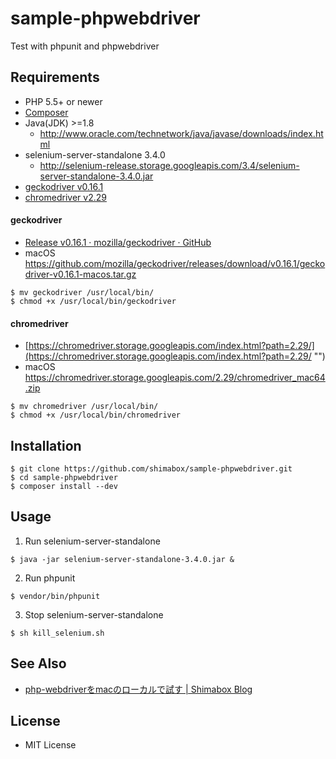 # sample-phpwebdriver
Test with phpunit and phpwebdriver

## Requirements

- PHP 5.5+ or newer
- [Composer](https://getcomposer.org)
- Java(JDK) >=1.8
  - http://www.oracle.com/technetwork/java/javase/downloads/index.html
- selenium-server-standalone 3.4.0
  - http://selenium-release.storage.googleapis.com/3.4/selenium-server-standalone-3.4.0.jar
- [geckodriver v0.16.1](https://github.com/shimabox/sample-phpwebdriver#geckodriver)
- [chromedriver v2.29](https://github.com/shimabox/sample-phpwebdriver#chromedriver)

#### geckodriver

- [Release v0.16.1 · mozilla/geckodriver · GitHub](https://github.com/mozilla/geckodriver/releases/tag/v0.16.1 "Release v0.16.1 · mozilla/geckodriver · GitHub")
- macOS https://github.com/mozilla/geckodriver/releases/download/v0.16.1/geckodriver-v0.16.1-macos.tar.gz
```
$ mv geckodriver /usr/local/bin/
$ chmod +x /usr/local/bin/geckodriver
```

#### chromedriver

- [https://chromedriver.storage.googleapis.com/index.html?path=2.29/](https://chromedriver.storage.googleapis.com/index.html?path=2.29/ "")
- macOS https://chromedriver.storage.googleapis.com/2.29/chromedriver_mac64.zip
```
$ mv chromedriver /usr/local/bin/
$ chmod +x /usr/local/bin/chromedriver
```

## Installation

```
$ git clone https://github.com/shimabox/sample-phpwebdriver.git
$ cd sample-phpwebdriver
$ composer install --dev
```

## Usage

1. Run selenium-server-standalone
```
$ java -jar selenium-server-standalone-3.4.0.jar &
```
2. Run phpunit
```
$ vendor/bin/phpunit
```
3. Stop selenium-server-standalone
```
$ sh kill_selenium.sh
```

## See Also

- [php-webdriverをmacのローカルで試す | Shimabox Blog](https://blog.shimabox.net/2017/04/30/try_php-webdriver_locally_on_mac/ "php-webdriverをmacのローカルで試す | Shimabox Blog")

## License

- MIT License
